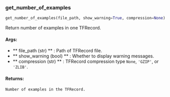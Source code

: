 

### get_number_of_examples
```python
get_number_of_examples(file_path, show_warning=True, compression=None)
```
Return number of examples in one TFRecord.

#### Args:

* ** file_path (str) ** :  Path of TFRecord file.
* ** show_warning (bool) ** :  Whether to display warning messages.
* ** compression (str) ** :  TFRecord compression type `None`, `'GZIP'`, or `'ZLIB'`.

#### Returns:
    Number of examples in the TFRecord.